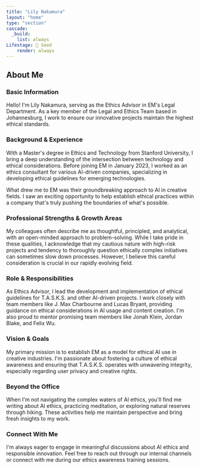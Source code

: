 ```yaml
---
title: "Lily Nakamura"
layout: "home"
type: "section"
cascade:
  _build:
    list: always
Lifestage: 🌱 Seed
    render: always
---
```

## About Me

### Basic Information

Hello! I'm Lily Nakamura, serving as the Ethics Advisor in EM's Legal Department. As a key member of the Legal and Ethics Team based in Johannesburg, I work to ensure our innovative projects maintain the highest ethical standards.

### Background & Experience

With a Master's degree in Ethics and Technology from Stanford University, I bring a deep understanding of the intersection between technology and ethical considerations. Before joining EM in January 2023, I worked as an ethics consultant for various AI-driven companies, specializing in developing ethical guidelines for emerging technologies.

What drew me to EM was their groundbreaking approach to AI in creative fields. I saw an exciting opportunity to help establish ethical practices within a company that's truly pushing the boundaries of what's possible.

### Professional Strengths & Growth Areas

My colleagues often describe me as thoughtful, principled, and analytical, with an open-minded approach to problem-solving. While I take pride in these qualities, I acknowledge that my cautious nature with high-risk projects and tendency to thoroughly question ethically complex initiatives can sometimes slow down processes. However, I believe this careful consideration is crucial in our rapidly evolving field.

### Role & Responsibilities

As Ethics Advisor, I lead the development and implementation of ethical guidelines for T.A.S.K.S. and other AI-driven projects. I work closely with team members like J. Max Charbourne and Lucas Bryant, providing guidance on ethical considerations in AI usage and content creation. I'm also proud to mentor promising team members like Jonah Klein, Jordan Blake, and Felix Wu.

### Vision & Goals

My primary mission is to establish EM as a model for ethical AI use in creative industries. I'm passionate about fostering a culture of ethical awareness and ensuring that T.A.S.K.S. operates with unwavering integrity, especially regarding user privacy and creative rights.

### Beyond the Office

When I'm not navigating the complex waters of AI ethics, you'll find me writing about AI ethics, practicing meditation, or exploring natural reserves through hiking. These activities help me maintain perspective and bring fresh insights to my work.

### Connect With Me

I'm always eager to engage in meaningful discussions about AI ethics and responsible innovation. Feel free to reach out through our internal channels or connect with me during our ethics awareness training sessions.